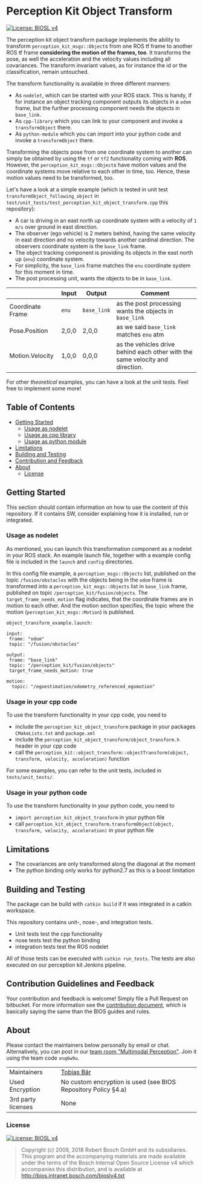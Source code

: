 <!---

	Copyright (c) 2009, 2018 Robert Bosch GmbH and its subsidiaries.
	This program and the accompanying materials are made available under
	the terms of the Bosch Internal Open Source License v4
	which accompanies this distribution, and is available at
	http://bios.intranet.bosch.com/bioslv4.txt

-->

# Perception Kit Object Transform  <!-- omit in toc -->

[![License: BIOSL v4](http://bios.intranet.bosch.com/bioslv4-badge.svg)](#license)

The perception kit object transform package implements the ability to transform `perception_kit_msgs::Object`s from one
ROS tf frame to another ROS tf frame **considering the motion of the frames, too**.
It transforms the pose, as well the acceleration and the velocity values including all covariances. The transform
invariant values, as for instance the id or the classification, remain untouched.

The transform functionality is available in three different manners:
 * As `nodelet`, which can be started with your ROS stack. This is handy, if for instance an object tracking component
   outputs its objects in a `odom` frame, but the further processing component needs the objects in `base_link`.
 * As `cpp-library` which you can link to your component and invoke a `transformObject` there.
 * As `python-module` which you can import into your python code and invoke a `transformObject` there.

Transforming the objects pose from one coordinate system to another can simply be obtained by using the `tf` or `tf2`
functionality coming with **ROS**. However, the `perception_kit_msgs::Object`s have motion values and the coordinate
systems move relative to each other in time, too. Hence, these motion values need to be transformed, too.

Let's have a look at a simple example (which is tested in unit test `transformObject_following_object` in
`test/unit_tests/test_perception_kit_object_transform.cpp` this repository):

* A car is driving in an east north up coordinate system with a velocity of `1 m/s` over ground in east direction.
* The observer (ego vehicle) is 2 meters behind, having the same velocity in east direction and no velocity towards
  another cardinal direction. The observers coordinate system is the `base_link` frame.
* The object tracking component is providing its objects in the east north up (`enu`) coordinate system.
* For simplicity, the `base_link` frame matches the `enu` coordinate system for this moment in time.
* The post processing unit, wants the objects to be in `base_link`.

|                | Input | Output      | Comment |
|----------------|-------|-------------|---------|
Coordinate Frame | `enu` | `base_link` | as the post processing wants the objects in `base_link`
Pose.Position    | 2,0,0 | 2,0,0       | as we said `base_link` matches `enu` atm
Motion.Velocity  | 1,0,0 | 0,0,0       | as the vehicles drive behind each other with the same velocity and direction.

For other *theoretical* examples, you can have a look at the unit tests. Feel free to implement some more!

## Table of Contents  <!-- omit in toc -->

- [Getting Started](#getting-started)
  - [Usage as nodelet](#nodelet)
  - [Usage as cpp library](#cpplib)
  - [Usage as python module](#python)
- [Limitations](#limitations)
- [Building and Testing](#building-and-testing)
- [Contribution and Feedback](#contributing)
- [About](#about)
  - [License](#license)

## Getting Started <a name="getting-started"></a>

This section should contain information on how to use the content of this
repository. If it contains SW, consider explaining how it is installed, run or integrated.

### Usage as nodelet <a name="nodelet"></a>

As mentioned, you can launch this transformation component as a nodelet in your ROS stack. An example launch file,
together with a example config file is included in the `launch` and `config` directories.

In this config file example, a `perception_msgs::Objects` list, published on the topic `/fusion/obstacles` with the
objects being in the `odom` frame is transformed into a `perception_kit_msgs::Objects` list in `base_link` frame,
published on topic `/perception_kit/fusion/objects`. The `target_frame_needs_motion` flag indicates, that the coordinate
frames are in motion to each other. And the motion section specifies, the topic where the motion 
(`perception_kit_msgs::Motion`) is published.

```
object_transform_example.launch:

input:
 frame: "odom"
 topic: "/fusion/obstacles"

output:
 frame: "base_link"
 topic: "/perception_kit/fusion/objects"
 target_frame_needs_motion: true

motion:
  topic: "/egoestimation/odometry_referenced_egomotion"
```

### Usage in your cpp code <a name="cpplib"></a>

To use the transform functionality in your cpp code, you need to
* include the `perception_kit_object_transform` package in your packages `CMakeLists.txt` and `package.xml`
* include the `perception_kit_object_transform/object_transform.h` header in your cpp code
* call the `perception_kit::object_transform::objectTransform(object, transform, velocity, acceleration)` function

For some examples, you can refer to the unit tests, included in `tests/unit_tests/`.

### Usage in your python code <a name="python"></a>

To use the transform functionality in your python code, you need to
* `import perception_kit_object_transform` in your python file
* call `perception_kit_object_transform.transformObject(object, transform, velocity, acceleration)` in your python file

## Limitations <a name="limitations"></a>

* The covariances are only transformed along the diagonal at the moment
* The python binding only works for python2.7 as this is a boost limitation

## Building and Testing <a name="building-and-testing"></a>

The package can be build with `catkin build` if it was integrated in a catkin workspace.

This repository contains unit-, nose-, and integration tests.
* Unit tests test the cpp functionality
* nose tests test the python binding
* integration tests test the ROS nodelet

All of those tests can be executed with `catkin run_tests`.
The tests are also executed on our perception kit Jenkins pipeline.

## Contribution Guidelines and Feedback <a name="contributing"></a>

Your contribution and feedback is welcome! Simply file a Pull Request on bitbucket. For more information see the
[contribution document](CONTRIBUTING.md), which is basically saying the same than the BIOS guides and rules.

## About <a name="about"></a>

Please contact the maintainers below personally by email or chat. Alternatively, you can post in our
[team room "Multimodal Perception"](https://teams.microsoft.com/l/team/19%3a643256d50e6543f797fc82c46bc2ebca%40thread.skype/conversations?groupId=0947c8fd-85c7-4b51-92d8-025c200d9b22&tenantId=0ae51e19-07c8-4e4b-bb6d-648ee58410f4). Join it using the team code ```xnq6w9u```.

|                    |         |
| -------------------|---------|
| Maintainers        | <a href="mailto:tobias.baer3@de.bosch.com">Tobias Bär</a> |
| Used Encryption    | No custom encryption is used (see BIOS Repository Policy §4.a) |
| 3rd party licenses | None    |

### License <a name="license"></a>

[![License: BIOSL v4](http://bios.intranet.bosch.com/bioslv4-badge.svg)](#license)

> Copyright (c) 2009, 2018 Robert Bosch GmbH and its subsidiaries.
> This program and the accompanying materials are made available under
> the terms of the Bosch Internal Open Source License v4
> which accompanies this distribution, and is available at
> http://bios.intranet.bosch.com/bioslv4.txt

<!---

        Copyright (c) 2009, 2018 Robert Bosch GmbH and its subsidiaries.
        This program and the accompanying materials are made available under
        the terms of the Bosch Internal Open Source License v4
        which accompanies this distribution, and is available at
        http://bios.intranet.bosch.com/bioslv4.txt

-->